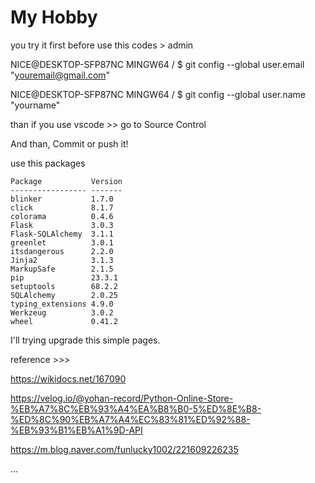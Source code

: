 # My Hobby

you try it first before use this codes > admin

  NICE@DESKTOP-SFP87NC MINGW64 /
  $ git config --global user.email "youremail@gmail.com"

  NICE@DESKTOP-SFP87NC MINGW64 /
  $ git config --global user.name "yourname"

than if you use vscode >> go to Source Control

And than, Commit or push it!


  use this packages 
     
    Package           Version           
    ----------------- -------       
    blinker           1.7.0       
    click             8.1.7         
    colorama          0.4.6       
    Flask             3.0.3       
    Flask-SQLAlchemy  3.1.1     
    greenlet          3.0.1     
    itsdangerous      2.2.0       
    Jinja2            3.1.3       
    MarkupSafe        2.1.5     
    pip               23.3.1       
    setuptools        68.2.2       
    SQLAlchemy        2.0.25           
    typing_extensions 4.9.0       
    Werkzeug          3.0.2       
    wheel             0.41.2       

I'll trying upgrade this simple pages.

reference >>>

https://wikidocs.net/167090

https://velog.io/@yohan-record/Python-Online-Store-%EB%A7%8C%EB%93%A4%EA%B8%B0-5%ED%8E%B8-%ED%8C%90%EB%A7%A4%EC%83%81%ED%92%88-%EB%93%B1%EB%A1%9D-API

https://m.blog.naver.com/funlucky1002/221609226235

...

